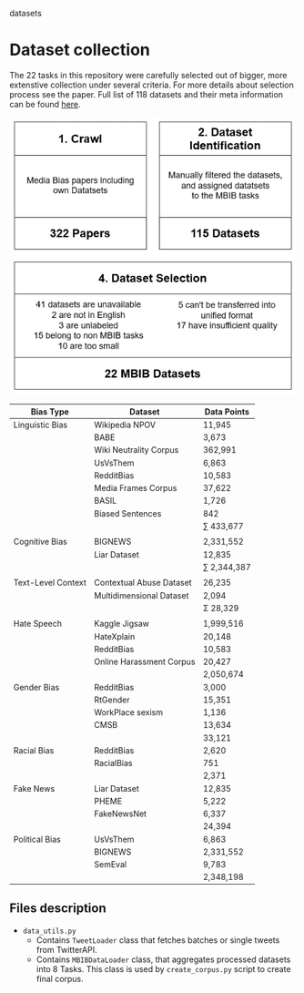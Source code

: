 datasets
# Dataset collection
The 22 tasks in this repository were carefully selected out of bigger, more extenstive collection under several criteria.
 For more details about selection process see the paper. Full list of 118 datasets and their meta information can be found [here](https://docs.google.com/spreadsheets/d/1BXcDcnBluSzv1bwwAEpRH61ObXd3Mxf66qsOVxilTXM/edit#gid=0).

![d](../figures/mbib_process.png)


| Bias Type |Dataset| Data Points|
|------|-----------|----------|
| Linguistic Bias                                 | Wikipedia NPOV| 11,945               |
|                                                 | BABE                           | 3,673                |
|                                                 | Wiki Neutrality Corpus| 362,991              |
|                                                 | UsVsThem                                | 6,863                |
|                                                 | RedditBias                | 10,583               |
|                                                 | Media Frames Corpus                 | 37,622               |
|                                                 | BASIL                      | 1,726                |
|                                                 | Biased Sentences                                        | 842                  |
|                                                 |                                                                              | $\sum$ 433,677 |
||
| Cognitive Bias                                  | BIGNEWS   | 2,331,552            |
|                                                 | Liar Dataset   | 12,835               |
|                                                 |                                                                              | $\sum$ 2,344,387 |
||
| Text-Level Context | Contextual Abuse Dataset | 26,235|
|                                                 | Multidimensional Dataset     | 2,094                |
|                                                 |                                                                              |Σ 28,329|
||
| Hate Speech                                     | Kaggle Jigsaw         | 1,999,516            |
|                                                 | HateXplain                     | 20,148               |
|                                                 | RedditBias        | 10,583               |
|                                                 | Online Harassment Corpus             | 20,427               |
|                                                 |                                                                              | 2,050,674|
| Gender Bias                                     | RedditBias               | 3,000                |
|                                                 | RtGender                         | 15,351               |
|                                                 | WorkPlace sexism                 | 1,136                |
|                                                 | CMSB                   | 13,634               |
|                                                 |                                                                              | 33,121 |
| Racial Bias                                     | RedditBias                 | 2,620                |
|                                                 | RacialBias                             | 751                  |
|                                                 |                                                                              | 2,371|
| Fake News                                       | Liar Dataset                              | 12,835               |
|                                                 | PHEME                           | 5,222                |
|                                                 | FakeNewsNet                     | 6,337                |
|                                                 |                                                                              | 24,394|
| Political Bias                                  | UsVsThem                                  | 6,863                |
|                                                 | BIGNEWS                  | 2,331,552            |
|                                                 | SemEval                             | 9,783                |
|                                                 |                                                                              | 2,348,198|




## Files description
* `data_utils.py`
  * Contains `TweetLoader` class that fetches batches or single tweets from TwitterAPI.
  * Contains `MBIBDataLoader` class, that aggregates processed datasets into 8 Tasks. This class is used by `create_corpus.py` script to create final corpus.
  
